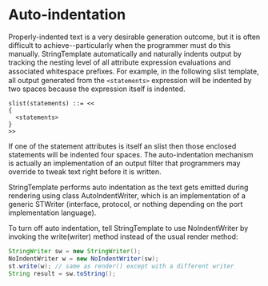 # Auto-indentation

Properly-indented text is a very desirable generation outcome, but it is often difficult to achieve--particularly when the programmer must do this manually. StringTemplate automatically and naturally indents output by tracking the nesting level of all attribute expression evaluations and associated whitespace preﬁxes. For example, in the following slist template, all output generated from the `<statements>` expression will be indented by two spaces because the expression itself is indented.

```
slist(statements) ::= <<
{
  <statements>
}
>>
```

If one of the statement attributes is itself an slist then those enclosed statements will be indented four spaces. The auto-indentation mechanism is actually an implementation of an output filter that programmers may override to tweak text right before it is written.

StringTemplate performs auto indentation as the text gets emitted during rendering using class AutoIndentWriter, which is an implementation of a generic STWriter (interface, protocol, or nothing depending on the port implementation language).

To turn off auto indentation, tell StringTemplate to use NoIndentWriter by invoking the write(writer) method instead of the usual render method:

```java
StringWriter sw = new StringWriter();
NoIndentWriter w = new NoIndentWriter(sw);
st.write(w); // same as render() except with a different writer
String result = sw.toString();
```